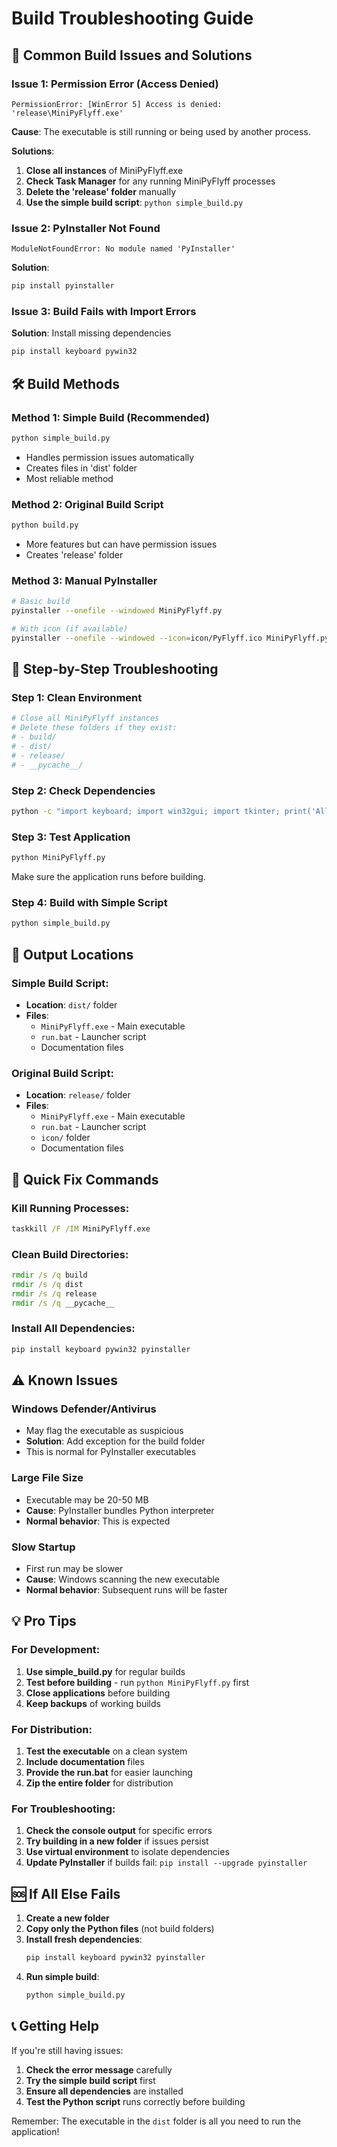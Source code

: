 # Build Troubleshooting Guide

## 🚨 Common Build Issues and Solutions

### Issue 1: Permission Error (Access Denied)
```
PermissionError: [WinError 5] Access is denied: 'release\MiniPyFlyff.exe'
```

**Cause**: The executable is still running or being used by another process.

**Solutions**:
1. **Close all instances** of MiniPyFlyff.exe
2. **Check Task Manager** for any running MiniPyFlyff processes
3. **Delete the 'release' folder** manually
4. **Use the simple build script**: `python simple_build.py`

### Issue 2: PyInstaller Not Found
```
ModuleNotFoundError: No module named 'PyInstaller'
```

**Solution**:
```bash
pip install pyinstaller
```

### Issue 3: Build Fails with Import Errors
**Solution**: Install missing dependencies
```bash
pip install keyboard pywin32
```

## 🛠️ Build Methods

### Method 1: Simple Build (Recommended)
```bash
python simple_build.py
```
- Handles permission issues automatically
- Creates files in 'dist' folder
- Most reliable method

### Method 2: Original Build Script
```bash
python build.py
```
- More features but can have permission issues
- Creates 'release' folder

### Method 3: Manual PyInstaller
```bash
# Basic build
pyinstaller --onefile --windowed MiniPyFlyff.py

# With icon (if available)
pyinstaller --onefile --windowed --icon=icon/PyFlyff.ico MiniPyFlyff.py
```

## 🔧 Step-by-Step Troubleshooting

### Step 1: Clean Environment
```bash
# Close all MiniPyFlyff instances
# Delete these folders if they exist:
# - build/
# - dist/
# - release/
# - __pycache__/
```

### Step 2: Check Dependencies
```bash
python -c "import keyboard; import win32gui; import tkinter; print('All dependencies OK')"
```

### Step 3: Test Application
```bash
python MiniPyFlyff.py
```
Make sure the application runs before building.

### Step 4: Build with Simple Script
```bash
python simple_build.py
```

## 📁 Output Locations

### Simple Build Script:
- **Location**: `dist/` folder
- **Files**: 
  - `MiniPyFlyff.exe` - Main executable
  - `run.bat` - Launcher script
  - Documentation files

### Original Build Script:
- **Location**: `release/` folder  
- **Files**:
  - `MiniPyFlyff.exe` - Main executable
  - `run.bat` - Launcher script
  - `icon/` folder
  - Documentation files

## 🚀 Quick Fix Commands

### Kill Running Processes:
```cmd
taskkill /F /IM MiniPyFlyff.exe
```

### Clean Build Directories:
```cmd
rmdir /s /q build
rmdir /s /q dist
rmdir /s /q release
rmdir /s /q __pycache__
```

### Install All Dependencies:
```bash
pip install keyboard pywin32 pyinstaller
```

## ⚠️ Known Issues

### Windows Defender/Antivirus
- May flag the executable as suspicious
- **Solution**: Add exception for the build folder
- This is normal for PyInstaller executables

### Large File Size
- Executable may be 20-50 MB
- **Cause**: PyInstaller bundles Python interpreter
- **Normal behavior**: This is expected

### Slow Startup
- First run may be slower
- **Cause**: Windows scanning the new executable
- **Normal behavior**: Subsequent runs will be faster

## 💡 Pro Tips

### For Development:
1. **Use simple_build.py** for regular builds
2. **Test before building** - run `python MiniPyFlyff.py` first
3. **Close applications** before building
4. **Keep backups** of working builds

### For Distribution:
1. **Test the executable** on a clean system
2. **Include documentation** files
3. **Provide the run.bat** for easier launching
4. **Zip the entire folder** for distribution

### For Troubleshooting:
1. **Check the console output** for specific errors
2. **Try building in a new folder** if issues persist
3. **Use virtual environment** to isolate dependencies
4. **Update PyInstaller** if builds fail: `pip install --upgrade pyinstaller`

## 🆘 If All Else Fails

1. **Create a new folder**
2. **Copy only the Python files** (not build folders)
3. **Install fresh dependencies**:
   ```bash
   pip install keyboard pywin32 pyinstaller
   ```
4. **Run simple build**:
   ```bash
   python simple_build.py
   ```

## 📞 Getting Help

If you're still having issues:
1. **Check the error message** carefully
2. **Try the simple build script** first
3. **Ensure all dependencies** are installed
4. **Test the Python script** runs correctly before building

Remember: The executable in the `dist` folder is all you need to run the application!
